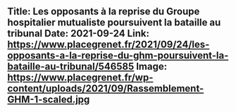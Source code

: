 Title: Les opposants à la reprise du Groupe hospitalier mutualiste poursuivent la bataille au tribunal
Date: 2021-09-24
Link: https://www.placegrenet.fr/2021/09/24/les-opposants-a-la-reprise-du-ghm-poursuivent-la-bataille-au-tribunal/546585
Image: https://www.placegrenet.fr/wp-content/uploads/2021/09/Rassemblement-GHM-1-scaled.jpg
---
